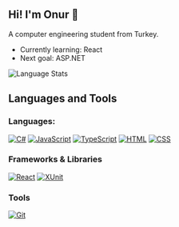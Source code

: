 ## Hi! I'm Onur 👋
A computer engineering student from Turkey.

- Currently learning: React
- Next goal: ASP.NET

![Language Stats](https://github-readme-stats.vercel.app/api/top-langs/?username=fanitonia&theme=vue-dark&show_icons=true&hide_border=true&layout=donut)

## Languages and Tools 
### Languages: 
[![C#](https://custom-icon-badges.demolab.com/badge/C%23-%23239120.svg?logo=cshrp&logoColor=white)](#)
[![JavaScript](https://img.shields.io/badge/JavaScript-F7DF1E?logo=javascript&logoColor=000)](#)
[![TypeScript](https://img.shields.io/badge/TypeScript-3178C6?logo=typescript&logoColor=fff)](#)
[![HTML](https://img.shields.io/badge/HTML-%23E34F26.svg?logo=html5&logoColor=white)](#)
[![CSS](https://img.shields.io/badge/CSS-639?logo=css&logoColor=fff)](#)

### Frameworks & Libraries
[![React](https://img.shields.io/badge/React-%2320232a.svg?logo=react&logoColor=%2361DAFB)](#)
[![XUnit](https://img.shields.io/badge/XUnit-purple)](#)

### Tools
[![Git](https://img.shields.io/badge/Git-F05032?logo=git&logoColor=fff)](#)

<!---
signed by fanitonia (16.12.2023)
--->
